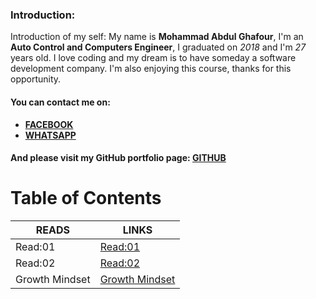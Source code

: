 
### Introduction:
Introduction of my self:
My name is **Mohammad Abdul Ghafour**, I'm an **Auto Control and Computers Engineer**, I graduated on *2018* and I'm *27* years old.
I love coding and my dream is to have someday a software development company.
I'm also enjoying this course, thanks for this opportunity.
#### You can contact me on:
* **[FACEBOOK](https://ar-ar.facebook.com/)**
* **[WHATSAPP](https://www.whatsapp.com/)**

#### And please visit my GitHub portfolio page: [GITHUB](https://github.com/Mohammad-Abdul-Ghafour)

# Table of Contents

READS | LINKS
--------- | ---------
Read:01 | [Read:01](https://mohammad-abdul-ghafour.github.io/reading-notes/Read:01)
Read:02 | [Read:02](https://mohammad-abdul-ghafour.github.io/reading-notes/Read:02)
Growth Mindset | [Growth Mindset](https://mohammad-abdul-ghafour.github.io/reading-notes/Growth-Mindset)
